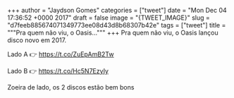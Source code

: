 
+++
author = "Jaydson Gomes"
categories = ["tweet"]
date = "Mon Dec 04 17:36:52 +0000 2017"
draft = false
image = "{TWEET_IMAGE}"
slug = "d7feeb885674071349773ee08d43d8b68307b42e"
tags = ["tweet"]
title = """Pra quem não viu, o Oasis..."""
+++
Pra quem não viu, o Oasis lançou disco novo em 2017.

Lado A 👉 https://t.co/ZuEpAmB2Tw

Lado B 👉 https://t.co/Hc5N7EzyIy

Zoeira de lado, os 2 discos estão bem bons
